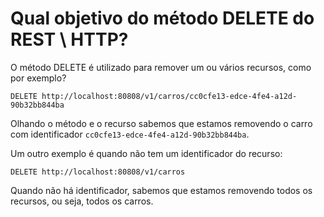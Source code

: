 # Qual objetivo do método DELETE do REST \ HTTP?

O método DELETE é utilizado para remover um ou vários recursos, como por exemplo?

```
DELETE http://localhost:80808/v1/carros/cc0cfe13-edce-4fe4-a12d-90b32bb844ba
```

Olhando o método e o recurso sabemos que estamos removendo o carro com identificador `cc0cfe13-edce-4fe4-a12d-90b32bb844ba`.

Um outro exemplo é quando não tem um identificador do recurso:

```
DELETE http://localhost:80808/v1/carros
```

Quando não há identificador, sabemos que estamos removendo todos os recursos, ou seja, todos os carros.